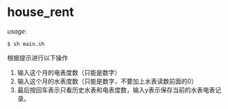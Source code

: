 # house_rent

_usage_:
```shell
$ sh main.sh
```
根据提示进行以下操作
1. 输入这个月的电表度数（只能是数字）
2. 输入这个月的水表度数（只能是数字，不要加上水表读数前面的0）
3. 最后按回车表示只看历史水表和电表度数，输入y表示保存当前的水表电表记录。
